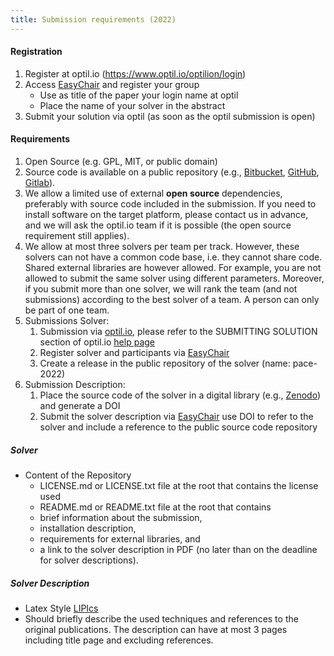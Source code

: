 ```yaml
---
title: Submission requirements (2022)
---
```


#### Registration

1. Register at optil.io (<https://www.optil.io/optilion/login>)
2. Access [EasyChair](https://easychair.org/conferences/?conf=pace2022) and register your group 
   - Use as title of the paper your login name at optil
   - Place the name of your solver in the abstract
3. Submit your solution via optil (as soon as the optil submission is open) 



#### Requirements
1. Open Source (e.g. GPL, MIT, or public domain)
2. Source code is available on a public repository (e.g., [Bitbucket](https://bitbucket.org), [GitHub](https://github.com), [Gitlab](https://gitlab.com)).
3. We allow a limited use of external **open source** dependencies, preferably with source code included in the submission. If you need to install software on the target platform, please contact us in advance, and we will ask the optil.io team if it is possible (the open source requirement still applies).
4. We allow at most three solvers per team per track. However, these solvers can not have a common code base, i.e. they cannot share code. Shared external libraries are however allowed. For example, you are not allowed to submit the same solver using different parameters. Moreover, if you submit more than one solver, we will rank the team (and not submissions) according to the best solver of a team. A person can only be part of one team.
5. Submissions Solver: 
   1. Submission via [optil.io](https://www.optil.io/), please refer to the SUBMITTING SOLUTION section of optil.io [help page](https://www.optil.io/optilion/help)
   2. Register solver and participants via [EasyChair](https://easychair.org/conferences/?conf=pace2022)
   3. Create a release in the public repository of the solver (name: pace-2022)
6. Submission Description: 
   1. Place the source code of the solver in a digital library (e.g., [Zenodo](https://zenodo.org/)) and generate a DOI 
   2. Submit the solver description via [EasyChair](https://easychair.org/conferences/?conf=pace2022) use DOI to refer to the solver and include a reference to the public source code repository 


##### Solver

- Content of the Repository 
  -  LICENSE.md or LICENSE.txt file at the root that contains the license used
  -  README.md or README.txt file at the root that contains 
    - brief information about the submission, 
    - installation description, 
    - requirements for external libraries, and
    - a link to the solver description in PDF (no later than on the deadline for solver descriptions).


##### Solver Description
- Latex Style [LIPIcs](https://www.dagstuhl.de/en/publications/lipics/instructions-for-authors/)
- Should briefly describe the used techniques and references to the original publications. The description can have at most 3 pages including title page and excluding references.
